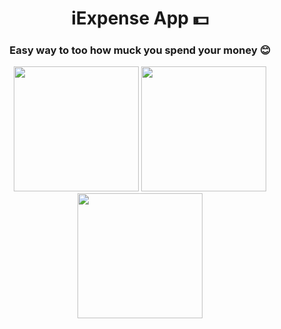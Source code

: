 <h1 align="center">iExpense App 💵</h1>
<h3 align="center">Easy way to too how muck you spend your money 😊</h3>

<p align="center">
  <img src="https://user-images.githubusercontent.com/98255061/219828823-7eabcc44-4290-4bd5-a555-08f7ce3badd7.png" width="200" />
  <img src="https://user-images.githubusercontent.com/98255061/219828822-d4006d2f-b2ae-494e-ae84-39f2edba62c8.png" width="200" />
  <img src="https://user-images.githubusercontent.com/98255061/219828821-b6191f9d-04b1-450b-8420-6835b2271c4b.png" width="200" />
  </p>
